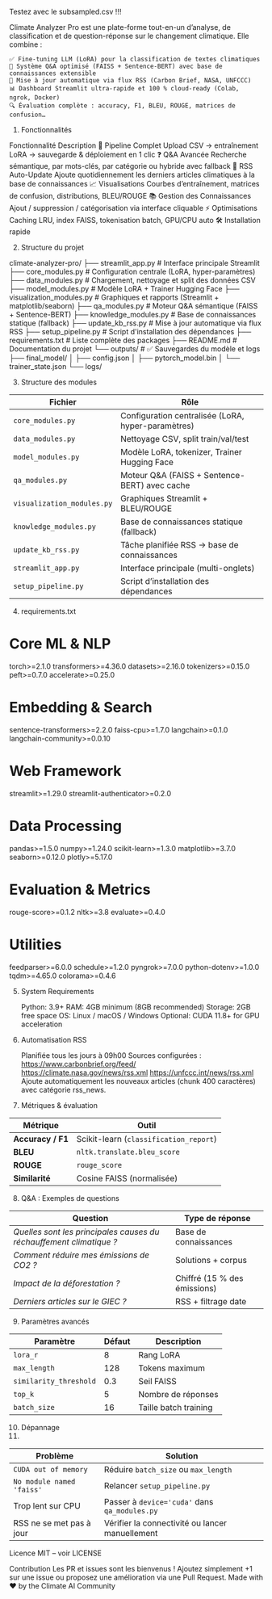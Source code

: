 Testez avec le subsampled.csv !!!

Climate Analyzer Pro est une plate-forme tout-en-un d’analyse, de classification et de question-réponse sur le changement climatique.
Elle combine :

    ✅ Fine-tuning LLM (LoRA) pour la classification de textes climatiques
    🧠 Système Q&A optimisé (FAISS + Sentence-BERT) avec base de connaissances extensible
    📰 Mise à jour automatique via flux RSS (Carbon Brief, NASA, UNFCCC)
    📊 Dashboard Streamlit ultra-rapide et 100 % cloud-ready (Colab, ngrok, Docker)
    🔍 Évaluation complète : accuracy, F1, BLEU, ROUGE, matrices de confusion…

1) Fonctionnalités

Fonctionnalité	Description
🚀 Pipeline Complet	Upload CSV → entraînement LoRA → sauvegarde & déploiement en 1 clic
❓ Q&A Avancée	Recherche sémantique, par mots-clés, par catégorie ou hybride avec fallback
📰 RSS Auto-Update	Ajoute quotidiennement les derniers articles climatiques à la base de connaissances
📈 Visualisations	Courbes d’entraînement, matrices de confusion, distributions, BLEU/ROUGE
📚 Gestion des Connaissances	Ajout / suppression / catégorisation via interface cliquable
⚡ Optimisations	Caching LRU, index FAISS, tokenisation batch, GPU/CPU auto
🛠️ Installation rapide

2) Structure du projet

climate-analyzer-pro/
├── streamlit_app.py           # Interface principale Streamlit
├── core_modules.py            # Configuration centrale (LoRA, hyper-paramètres)
├── data_modules.py            # Chargement, nettoyage et split des données CSV
├── model_modules.py           # Modèle LoRA + Trainer Hugging Face
├── visualization_modules.py   # Graphiques et rapports (Streamlit + matplotlib/seaborn)
├── qa_modules.py              # Moteur Q&A sémantique (FAISS + Sentence-BERT)
├── knowledge_modules.py       # Base de connaissances statique (fallback)
├── update_kb_rss.py           # Mise à jour automatique via flux RSS
├── setup_pipeline.py          # Script d'installation des dépendances
├── requirements.txt           # Liste complète des packages
├── README.md                  # Documentation du projet
└── outputs/                   # ✅ Sauvegardes du modèle et logs
    ├── final_model/
    │   ├── config.json
    │   ├── pytorch_model.bin
    │   └── trainer_state.json
    └── logs/

3) Structure des modules

| Fichier                    | Rôle                                               |
| -------------------------- | -------------------------------------------------- |
| `core_modules.py`          | Configuration centralisée (LoRA, hyper-paramètres) |
| `data_modules.py`          | Nettoyage CSV, split train/val/test                |
| `model_modules.py`         | Modèle LoRA, tokenizer, Trainer Hugging Face       |
| `qa_modules.py`            | Moteur Q\&A (FAISS + Sentence-BERT) avec cache     |
| `visualization_modules.py` | Graphiques Streamlit + BLEU/ROUGE                  |
| `knowledge_modules.py`     | Base de connaissances statique (fallback)          |
| `update_kb_rss.py`         | Tâche planifiée RSS → base de connaissances        |
| `streamlit_app.py`         | Interface principale (multi-onglets)               |
| `setup_pipeline.py`        | Script d’installation des dépendances              |

4) requirements.txt
# Core ML & NLP
torch>=2.1.0
transformers>=4.36.0
datasets>=2.16.0
tokenizers>=0.15.0
peft>=0.7.0
accelerate>=0.25.0

# Embedding & Search
sentence-transformers>=2.2.0
faiss-cpu>=1.7.0
langchain>=0.1.0
langchain-community>=0.0.10

# Web Framework
streamlit>=1.29.0
streamlit-authenticator>=0.2.0

# Data Processing
pandas>=1.5.0
numpy>=1.24.0
scikit-learn>=1.3.0
matplotlib>=3.7.0
seaborn>=0.12.0
plotly>=5.17.0

# Evaluation & Metrics
rouge-score>=0.1.2
nltk>=3.8
evaluate>=0.4.0

# Utilities
feedparser>=6.0.0
schedule>=1.2.0
pyngrok>=7.0.0
python-dotenv>=1.0.0
tqdm>=4.65.0
colorama>=0.4.6

5) System Requirements

    Python: 3.9+
    RAM: 4GB minimum (8GB recommended)
    Storage: 2GB free space
    OS: Linux / macOS / Windows
    Optional: CUDA 11.8+ for GPU acceleration
   
6) Automatisation RSS

    Planifiée tous les jours à 09h00
    Sources configurées :
        https://www.carbonbrief.org/feed/
        https://climate.nasa.gov/news/rss.xml
        https://unfccc.int/news/rss.xml
    Ajoute automatiquement les nouveaux articles (chunk 400 caractères) avec catégorie rss_news.

7) Métriques & évaluation

| Métrique          | Outil                                  |
| ----------------- | -------------------------------------- |
| **Accuracy / F1** | Scikit-learn (`classification_report`) |
| **BLEU**          | `nltk.translate.bleu_score`            |
| **ROUGE**         | `rouge_score`                          |
| **Similarité**    | Cosine FAISS (normalisée)              |


8) Q&A :
Exemples de questions

| Question                                                            | Type de réponse              |
| ------------------------------------------------------------------- | ---------------------------- |
| *Quelles sont les principales causes du réchauffement climatique ?* | Base de connaissances        |
| *Comment réduire mes émissions de CO2 ?*                            | Solutions + corpus           |
| *Impact de la déforestation ?*                                      | Chiffré (15 % des émissions) |
| *Derniers articles sur le GIEC ?*                                   | RSS + filtrage date          |


9) Paramètres avancés

| Paramètre              | Défaut | Description           |
| ---------------------- | ------ | --------------------- |
| `lora_r`               | 8      | Rang LoRA             |
| `max_length`           | 128    | Tokens maximum        |
| `similarity_threshold` | 0.3    | Seil FAISS            |
| `top_k`                | 5      | Nombre de réponses    |
| `batch_size`           | 16     | Taille batch training |

10) Dépannage
11) 
| Problème                  | Solution                                        |
| ------------------------- | ----------------------------------------------- |
| `CUDA out of memory`      | Réduire `batch_size` ou `max_length`            |
| `No module named 'faiss'` | Relancer `setup_pipeline.py`                    |
| Trop lent sur CPU         | Passer à `device='cuda'` dans `qa_modules.py`   |
| RSS ne se met pas à jour  | Vérifier la connectivité ou lancer manuellement |

Licence
MIT – voir LICENSE

Contribution
Les PR et issues sont les bienvenus !
Ajoutez simplement +1 sur une issue ou proposez une amélioration via une Pull Request.
Made with ❤️ by the Climate AI Community
